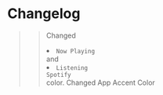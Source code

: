 # Changelog

>> Changed <li><code>Now Playing</code></li> and <li><code>Listening Spotify</code></li> color.
>> Changed App Accent Color
